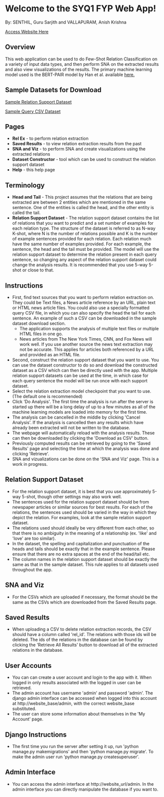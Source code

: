 # Welcome to the SYQ1 FYP Web App!
By: SENTHIL, Guru Sarjith and VALLAPURAM, Anish Krishna

[Access Website Here](http://vml1wk184.cse.ust.hk:3389)

## Overview
This web application can be used to do Few-Shot Relation Classification on a variety of input data types, and then perform SNA on the extracted results and also view visualizations of the results. The primary machine learning model used is the BERT-PAIR model by Han et al. available [here.](https://github.com/thunlp/FewRel)

## Sample Datasets for Download
[Sample Relation Support Dataset](../static/help_page/test_relation_support_dataset.csv)

[Sample Query CSV Dataset](../static/help_page/test_queries_with_head_tail.csv)

## Pages

* **Rel Ex** - to perform relation extraction
* **Saved Results** - to view relation extraction results from the past
* **SNA and Viz** - to perform SNA and create visualizations using the extracted relations
* **Dataset Constructor** - tool which can be used to construct the relation support dataset
* **Help** - this help page

## Terminology
* **Head and Tail** - This project assumes that the relations that are being extracted are between 2 entities which are mentioned in the same sentence. One of the entities is called the head, and the other entity is called the tail. 
* **Relation Support Dataset** - The relation support dataset contains the list of relations that you want to predict and a set number of examples for each relation type. The structure of the dataset is referred to as N-way K-shot, where N is the number of relations possible and K is the number of example sentences provided for each relation. Each relation much have the same number of examples provided. For each example, the sentence, the head and the tail must be provided. The model will use the relation support dataset to determine the relation present in each query sentence, so changing any aspect of the relation support dataset could change the analysis results. It is recommended that you use 5-way 5-shot or close to that. 

## Instructions

* First, find text sources that you want to perform relation extraction on. They could be Text files, a News article reference by an URL, plain text or HTML news article files. You could also use a specially formatted query CSV file, in which you can also specify the head the tail for each sentence. An example of such a CSV can be downloaded in the sample dataset download section. 
    * The application supports the analysis of multiple text files or multiple HTML files in one go. 
    * News articles from The New York Times, CNN, and Fox News will work well. If you use another source the news text extraction may not be accurate. This applies for articles both referenced by a URL and provided as an HTML file.
* Second, construct the relation support dataset that you want to use. You can use the dataset constructor to do so and download the constructed dataset as a CSV which can then be directly used with the app. Multiple relation support datasets can be used at the time, in which case for each query sentence the model will be run once with each support dataset. 
* Select the relation extraction model checkpoint that you want to use. (The default one is recommended)
* Click 'Do Analysis'. The first time the analysis is run after the server is started up there will be a long delay of up to a few minutes as all of the machine learning models are loaded into memory for the first time.
* The analysis can be cancelled in the middle by clicking 'Cancel Analysis'. If the analysis is cancelled then any results which have already been extracted will not be written to the database.
* The webpage will automatically reload with the analysis results. These can then be downloaded by clicking the 'Download as CSV' button. 
* Previously computed results can be retrieved by going to the 'Saved Results' page and selecting the time at which the analysis was done and clicking 'Retrieve'.
* SNA and vizualizations can be done on the 'SNA and Viz' page. This is a work in progress.

## Relation Support Dataset

* For the relation support dataset, it is best that you use approximately 5-way 5-shot, though other settings may also work well.
* The sentences used for the relation support dataset should be from newspaper articles or similar sources for best results. For each of the relations, the sentences used should be varied in the way in which they depict the relation. For examples, look at the sample relation support dataset. 
* The relations used should ideally be very different from each other, so that there is no ambiguity in the meaning of a relationship (ex. 'like' and 'love' are too similar).
* In the dataset, the spelling and capitalization and punctuation of the heads and tails should be exactly that in the example sentence. Please ensure that there are no extra spaces at the end of the head/tail etc.
* The column names in the relation support dataset should be exactly the same as that in the sample dataset. This rule applies to all datasets used throughout the app.

## SNA and Viz

* For the CSVs which are uploaded if necessary, the format should be the same as the CSVs which are downloaded from the Saved Results page.

## Saved Results

* When uploading a CSV to delete relation extraction records, the CSV should have a column called 'rel_id'. The relations with those ids will be deleted. The ids of the relations in the database can be found by clicking the 'Retrieve All Results' button to download all of the extracted relations in the database. 

## User Accounts

* You can can create a user account and login to the app with it. When logged in only results associated with the logged in user can be retrieved. 
* The admin account has username 'admin' and password 'admin'. The django admin interface can be accessed when logged into this account at http://website_base/admin, with the correct website_base substituted.
* The user can store some information about themselves in the 'My Account' page.

## Django Instructions

* The first time you run the server after setting it up, run 'python manage.py makemigrations' and then 'python manage.py migrate'. To make the admin user run 'python manage.py createsuperuser'.

## Admin Interface

* You can access the admin interface at http://website_url/admin. In the admin interface you can directly manipulate the database if you want to. 

